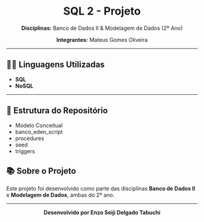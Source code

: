 <h1 align="center">SQL 2 - Projeto</h1>

<p align="center">
  <strong>Disciplinas:</strong> Banco de Dados II & Modelagem de Dados (2º Ano)
</p>

<p align="center">
  <strong>Integrantes:</strong> Mateus Gomes Oliveira
</p>

<hr>

<h2>👨‍💻 Linguagens Utilizadas</h2>
<ul>
    <li><strong>SQL</strong></li>
    <li><strong>NoSQL</strong></li>
</ul>

<hr>

<h2>📂 Estrutura do Repositório</h2>
<ul>
  <li>Modelo Conceitual</li>
  <li>banco_eden_script</li>
  <li>procedures</li>
  <li>seed</li>
  <li>triggers</li>
</ul>

<h2>📚 Sobre o Projeto</h2>
<p>
  Este projeto foi desenvolvido como parte das disciplinas <strong>Banco de Dados II</strong> e <strong>Modelagem de Dados</strong>, 
  ambas do 2º ano.
</p>

<hr>

<p align="center">
  <strong>Desenvolvido por Enzo Seiji Delgado Tabuchi</strong>
</p>
